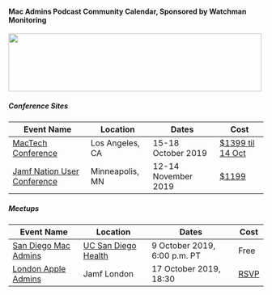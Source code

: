 #### Mac Admins Podcast Community Calendar, Sponsored by Watchman Monitoring

[<img src="https://podcast.macadmins.org/wp-content/uploads/2017/06/Watchman-Monitoring-logo-blue.png" alt="" width="500" height="115" />](https://www.watchmanmonitoring.com)

##### Conference Sites

| Event Name | Location | Dates | Cost |
|------------|----------|-------|------|
| [MacTech Conference](https://conference.mactech.com) | Los Angeles, CA | 15-18 October 2019 | [$1399 til 14 Oct](https://forms.mactech.com/fillsurvey.php?sid=676&rid=None) |
| [Jamf Nation User Conference](https://www.jamf.com/events/jamf-nation-user-conference/2019/) | Minneapolis, MN | 12-14 November 2019 | [$1199](https://www.cvent.com/events/jamf-nation-user-conference-2019/registration-7d9e9c5d913c4c38b847a10de4a84e25.aspx) |


##### Meetups

| Event Name | Location | Dates | Cost |
|------------|----------|-------|------|
| [San Diego Mac Admins](https://www.jamf.com/jamf-nation/events/user-groups/304/san-diego-macadmins) | [UC San Diego Health](https://goo.gl/maps/88NxcyfGWfjrkmTS6) | 9 October 2019, 6:00 p.m. PT | Free |
| [London Apple Admins](https://londonappleadmins.org.uk/2019/09/18/17th-october-2019-meet-up-jamf/) | Jamf London | 17 October 2019, 18:30 | [RSVP](https://londonappleadmins.org.uk/2019/09/18/17th-october-2019-meet-up-jamf/) |
